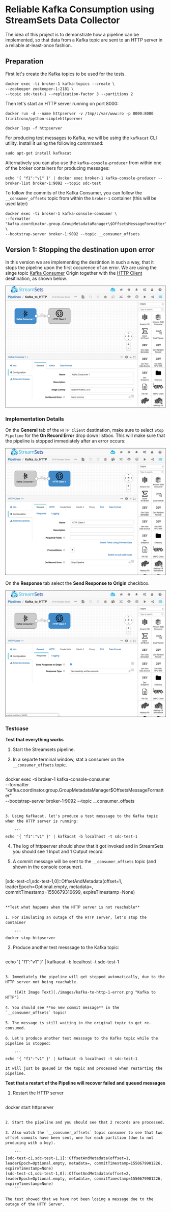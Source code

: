 # Reliable Kafka Consumption using StreamSets Data Collector

The idea of this project is to demonstrate how a pipeline can be implemented, so that data from a Kafka topic are sent to an HTTP server in a reliable at-least-once fashion.  

## Preparation

First let's create the Kafka topics to be used for the tests.

```
docker exec -ti broker-1 kafka-topics --create \
--zookeeper zookeeper-1:2181 \
--topic sdc-test-1 --replication-factor 3 --partitions 2
```

Then let's start an HTTP server running on port 8000:

```
docker run -d --name httpserver -v /tmp/:/var/www:ro -p 8000:8080 trinitronx/python-simplehttpserver
```

```
docker logs -f httpserver
```

For producing test messages to Kafka, we will be using the `kafkacat` CLI utility. Install it using the following commmand:

```
sudo apt-get install kafkacat
```

Alternatively you can also use the `kafka-console-producer` from within one of the broker containers for producing messages:

```
echo '{ "f1":"v1" }' | docker exec broker-1 kafka-console-producer --broker-list broker-1:9092 --topic sdc-test
```

To follow the commits of the Kafka Consumer, you can follow the `__consumer_offsets` topic from within the `broker-1` container (this will be used later)

```
docker exec -ti broker-1 kafka-console-consumer \
--formatter "kafka.coordinator.group.GroupMetadataManager\$OffsetsMessageFormatter" \
--bootstrap-server broker-1:9092 --topic __consumer_offsets
```

## Version 1: Stopping the destination upon error

In this version we are implementing the destintion in such a way, that it stops the pipeline upon the first occurence of an error. We are using the singe topic [Kafka Consumer](https://streamsets.com/documentation/datacollector/3.7.2/help/datacollector/UserGuide/Origins/KConsumer.html) Origin together with the [HTTP Client](https://streamsets.com/documentation/datacollector/3.7.2/help/datacollector/UserGuide/Destinations/HTTPClient.html#concept_khl_sg5_lz) desitination, as shown below. 

![Alt Image Text](./images/kafka-to-http-1.png "Kafka to HTTP")

### Implementation Details

On the **General** tab of the `HTTP Client` destination, make sure to select `Stop Pipeline` for the **On Record Error** drop down listbox. This will make sure that the pipeline is stopped immediately after an error occurs:

![Alt Image Text](./images/http-client-general.png "Kafka to HTTP")

On the **Response** tab select the **Send Response to Origin** checkbox. 

![Alt Image Text](./images/http-client-response.png "Kafka to HTTP")

### Testcase

**Test that everything works**

1. Start the Streamsets pipeline.

2. In a separte terminal window, stat a consumer on the `__consumer_offsets` topic.

	```
docker exec -ti broker-1 kafka-console-consumer \
--formatter "kafka.coordinator.group.GroupMetadataManager\$OffsetsMessageFormatter" \
--bootstrap-server broker-1:9092 --topic __consumer_offsets 
```

3. Using Kafkacat, let's produce a test messsage to the Kafka topic when the HTTP server is running:

	```
echo '{ "f1":"v1" }' | kafkacat -b localhost -t sdc-test-1
```

4. The log of httpserver should show that it got invoked and in StreamSets you should see 1 Input and 1 Output record. 

5. A commit message will be sent to the `__consumer_offsets` topic (and shown in the console consumer).

	```
[sdc-test-c1,sdc-test-1,0]::OffsetAndMetadata(offset=1, leaderEpoch=Optional.empty, metadata=, commitTimestamp=1550679310699, expireTimestamp=None)
```

**Test what happens when the HTTP server is not reachable**

1. For simulating an outage of the HTTP server, let's stop the container

	```
docker stop httpserver
```

2. Produce another test messsage to the Kafka topic:

	```
echo '{ "f1":"v1" }' | kafkacat -b localhost -t sdc-test-1
```

3. Immediately the pipeline will get stopped automatically, due to the HTTP server not being reachable.
	
	![Alt Image Text](./images/kafka-to-http-1-error.png "Kafka to HTTP")
	
4. You should see **no new commit message** in the `__consumer_offsets` topic!

5. The message is still waiting in the original topic to get re-consumed.

6. Let's produce another test messsage to the Kafka topic while the pipeline is stopped:

	```
echo '{ "f1":"v1" }' | kafkacat -b localhost -t sdc-test-1
```

	It will just be queued in the topic and processed when restarting the pipeline.

**Test that a restart of the Pipeline will recover failed and queued messages**

1. Restart the HTTP server

	```
docker start httpserver
```

2. Start the pipeline and you should see that 2 records are processed.

3. Also watch the `__consumer_offsets` topic consumer to see that two offset commits have been sent, one for each partition (due to not producing with a key).  

	```
[sdc-test-c1,sdc-test-1,1]::OffsetAndMetadata(offset=1, leaderEpoch=Optional.empty, metadata=, commitTimestamp=1550679901226, expireTimestamp=None)
[sdc-test-c1,sdc-test-1,0]::OffsetAndMetadata(offset=2, leaderEpoch=Optional.empty, metadata=, commitTimestamp=1550679901226, expireTimestamp=None)
	```

The test showed that we have not been losing a message due to the outage of the HTTP Server. 	

